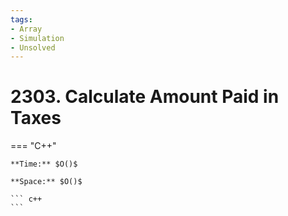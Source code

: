 ```yaml
---
tags:
- Array
- Simulation
- Unsolved
---
```



# 2303. Calculate Amount Paid in Taxes

=== "C++"

    **Time:** $O()$

    **Space:** $O()$

    ``` c++
    ```
